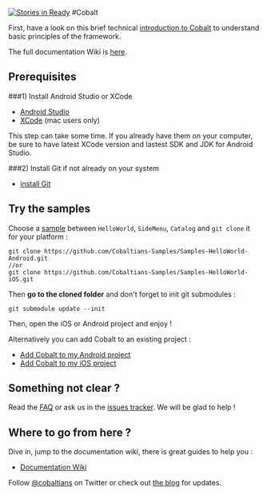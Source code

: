 [![Stories in Ready](https://badge.waffle.io/cobaltians/Cobalt.png?label=ready&title=Ready)](https://waffle.io/cobaltians/Cobalt)
#Cobalt 

First, have a look on this brief technical [introduction to Cobalt](https://github.com/cobaltians/cobalt/wiki/cobalt-intro) to understand basic principles of the framework.

The full documentation Wiki is [here](https://github.com/cobaltians/cobalt/wiki).

## Prerequisites

###1) Install Android Studio or XCode

* [Android Studio](https://developer.android.com/sdk/index.html)
* [XCode](https://itunes.apple.com/fr/app/xcode/id497799835?mt=12) (mac users only)

This step can take some time. If you already have them on your computer, be sure to have latest XCode version and lastest SDK and JDK for Android Studio.

###2) Install Git if not already on your system

* [install Git](https://git-scm.com/)

## Try the samples

Choose a [sample](https://github.com/cobaltians/cobalt/wiki/Samples-list) between `HelloWorld`, `SideMenu`, `Catalog` and `git clone` it for your platform :

    git clone https://github.com/Cobaltians-Samples/Samples-HelloWorld-Android.git
    //or
    git clone https://github.com/Cobaltians-Samples/Samples-HelloWorld-iOS.git
    
Then **go to the cloned folder** and don't forget to init git submodules : 

    git submodule update --init

Then, open the iOS or Android project and enjoy !

Alternatively you can add Cobalt to an existing project :

* [Add Cobalt to my Android project](https://github.com/cobaltians/cobalt/wiki/Android-Setup)
* [Add Cobalt to my iOS project](https://github.com/cobaltians/cobalt/wiki/iOS-Setup)

## Something not clear ? 

Read the [FAQ](https://github.com/cobaltians/cobalt/wiki/FAQ) or ask us in the [issues tracker](https://github.com/cobaltians/cobalt/issues). We will be glad to help !

## Where to go from here ?

Dive in, jump to the documentation wiki, there is great guides to help you :

* [Documentation Wiki](https://github.com/cobaltians/cobalt/wiki)

Follow [@cobaltians](https://twitter.com/cobaltians) on Twitter or check out [the blog](http://cobaltians.org/blog) for updates.

